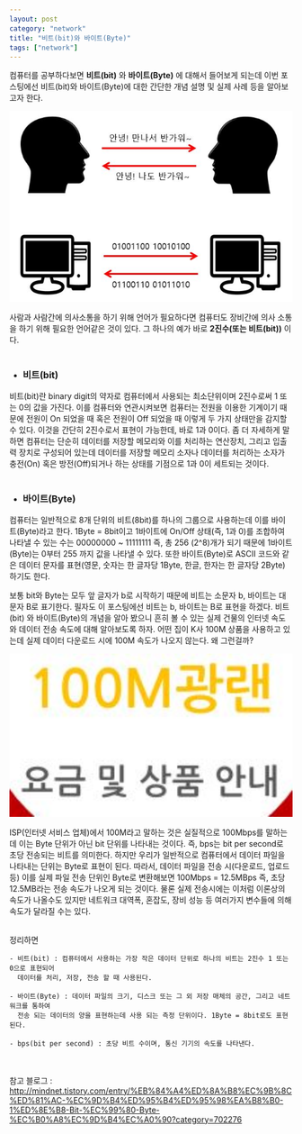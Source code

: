 ```yaml
---
layout: post
category: "network"
title: "비트(bit)와 바이트(Byte)"
tags: ["network"]
---
```

컴퓨터를 공부하다보면 **비트(bit)** 와 **바이트(Byte)** 에 대해서 들어보게 되는데 이번 포스팅에선 비트(bit)와 바이트(Byte)에 대한 간단한 개념 설명 및 실제 사례 등을 알아보고자 한다.

<img src="https://github.com/P00HP00H/P00HP00H.github.io/blob/master/img/network/2.JPG?raw=true" width="750px">

사람과 사람간에 의사소통을 하기 위해 언어가 필요하다면 컴퓨터도 장비간에 의사 소통을 하기 위해 필요한 언어같은 것이 있다. 그 하나의 예가 바로 **2진수(또는 비트(bit))** 이다.<br><br>


- <h3>비트(bit)</h3>

비트(bit)란 binary digit의 약자로 컴퓨터에서 사용되는 최소단위이며 2진수로써 1 또는 0의 값을 가진다. 이를 컴퓨터와 연관시켜보면 컴퓨터는 전원을 이용한 기계이기 때문에 전원이 On 되었을 때 혹은 전원이 Off 되었을 때 이렇게 두 가지 상태만을 감지할 수 있다. 이것을 간단히 2진수로서 표현이 가능한데, 바로 1과 0이다. 좀 더 자세하게 말하면 컴퓨터는 단순히 데이터를 저장할 메모리와 이를 처리하는 연산장치, 그리고 입출력 장치로 구성되어 있는데 데이터를 저장할 메모리 소자나 데이터를 처리하는 소자가 충전(On) 혹은 방전(Off)되거나 하는 상태를 기점으로 1과 0이 세트되는 것이다. <br><br>

- <h3>바이트(Byte)</h3>

컴퓨터는 일반적으로 8개 단위의 비트(8bit)를 하나의 그룹으로 사용하는데 이를 바이트(Byte)라고 한다. 1Byte = 8bit이고 1바이트에 On/Off 상태(즉, 1과 0)를 조합하여 나타낼 수 있는 수는 00000000 ~ 11111111 즉, 총 256 (2^8)개가 되기 때문에 1바이트(Byte)는 0부터 255 까지 값을 나타낼 수 있다. 또한 바이트(Byte)로 ASCII 코드와 같은 데이터 문자를 표현(영문, 숫자는 한 글자당 1Byte, 한글, 한자는 한 글자당 2Byte)하기도 한다.



보통 bit와 Byte는 모두 앞 글자가 b로 시작하기 때문에 비트는 소문자 b, 바이트는 대문자 B로 표기한다. 필자도 이 포스팅에선 비트는 b, 바이트는 B로 표현을 하겠다. 비트(bit) 와 바이트(Byte)의 개념을 알아 봤으니 흔히 볼 수 있는 실제 건물의 인터넷 속도와 데이터 전송 속도에 대해 알아보도록 하자. 어떤 집이 K사 100M 상품을 사용하고 있는데 실제 데이터 다운로드 시에 100M 속도가 나오지 않는다. 왜 그런걸까? 

<img src="https://github.com/P00HP00H/P00HP00H.github.io/blob/master/img/network/1.JPG?raw=true" width="750px">

ISP(인터넷 서비스 업체)에서 100M라고 말하는 것은 실질적으로 100Mbps를 말하는데 이는 Byte 단위가 아닌 bit 단위를 나타내는 것이다. 즉, bps는 bit per second로 초당 전송되는 비트를 의미한다. 하지만 우리가 일반적으로 컴퓨터에서 데이터 파일을 나타내는 단위는 Byte로 표현이 된다. 따라서, 데이터 파일을 전송 시(다운로드, 업로드 등) 이를 실제 파일 전송 단위인 Byte로 변환해보면 100Mbps = 12.5MBps 즉, 초당 12.5MB라는 전송 속도가 나오게 되는 것이다. 물론 실제 전송시에는 이처럼 이론상의 속도가 나올수도 있지만 네트워크 대역폭, 혼잡도, 장비 성능 등 여러가지 변수들에 의해 속도가 달라질 수는 있다.<br><br>


정리하면

```
- 비트(bit) : 컴퓨터에서 사용하는 가장 작은 데이터 단위로 하나의 비트는 2진수 1 또는 0으로 표현되어
  데이터를 처리, 저장, 전송 할 때 사용된다.
  
- 바이트(Byte) : 데이터 파일의 크기, 디스크 또는 그 외 저장 매체의 공간, 그리고 네트워크를 통하여 
  전송 되는 데이터의 양을 표현하는데 사용 되는 측정 단위이다. 1Byte = 8bit로도 표현된다.
  
- bps(bit per second) : 초당 비트 수이며, 통신 기기의 속도를 나타낸다.
```

<br><br>
참고 블로그 : http://mindnet.tistory.com/entry/%EB%84%A4%ED%8A%B8%EC%9B%8C%ED%81%AC-%EC%9D%B4%ED%95%B4%ED%95%98%EA%B8%B0-1%ED%8E%B8-Bit-%EC%99%80-Byte-%EC%B0%A8%EC%9D%B4%EC%A0%90?category=702276

